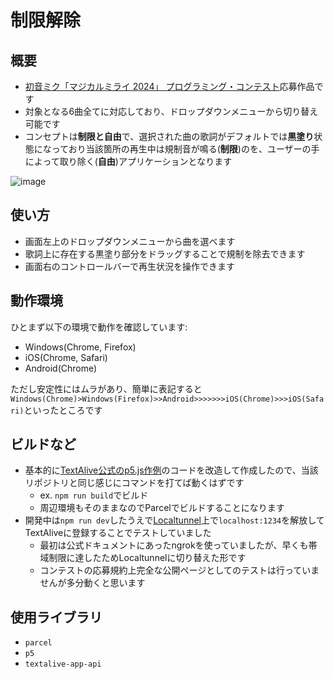 # 制限解除
## 概要
- [初音ミク「マジカルミライ 2024」 プログラミング・コンテスト](https://magicalmirai.com/2024/procon/)応募作品です
- 対象となる6曲全てに対応しており、ドロップダウンメニューから切り替え可能です
- コンセプトは**制限と自由**で、選択された曲の歌詞がデフォルトでは**黒塗り**状態になっており当該箇所の再生中は規制音が鳴る(**制限**)のを、ユーザーの手によって取り除く(**自由**)アプリケーションとなります

![image](https://github.com/qwegat/kurokuronurinuri/assets/63029208/7623aa66-9ed0-44ee-bb09-23da87a8b42e)

## 使い方
- 画面左上のドロップダウンメニューから曲を選べます
- 歌詞上に存在する黒塗り部分をドラッグすることで規制を除去できます
- 画面右のコントロールバーで再生状況を操作できます

## 動作環境
ひとまず以下の環境で動作を確認しています:
- Windows(Chrome, Firefox)
- iOS(Chrome, Safari)
- Android(Chrome)

ただし安定性にはムラがあり、簡単に表記すると`Windows(Chrome)>Windows(Firefox)>>Android>>>>>>>iOS(Chrome)>>>iOS(Safari)`といったところです

## ビルドなど
- 基本的に[TextAlive公式のp5.js作例](https://github.com/TextAliveJp/textalive-app-p5js)のコードを改造して作成したので、当該リポジトリと同じ感じにコマンドを打てば動くはずです
  - ex. `npm run build`でビルド
  - 周辺環境もそのままなのでParcelでビルドすることになります
- 開発中は`npm run dev`したうえで[Localtunnel](https://theboroer.github.io/localtunnel-www/)上で`localhost:1234`を解放してTextAliveに登録することでテストしていました
  - 最初は公式ドキュメントにあったngrokを使っていましたが、早くも帯域制限に達したためLocaltunnelに切り替えた形です
  - コンテストの応募規約上完全な公開ページとしてのテストは行っていませんが多分動くと思います

## 使用ライブラリ
- `parcel`
- `p5`
- `textalive-app-api`
